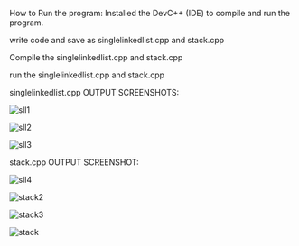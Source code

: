 How to Run the program: Installed the DevC++ (IDE) to compile and run the program.

write code and save as singlelinkedlist.cpp and stack.cpp 

Compile the singlelinkedlist.cpp and stack.cpp 

run the singlelinkedlist.cpp and stack.cpp

singlelinkedlist.cpp OUTPUT SCREENSHOTS:

![sll1](https://github.com/Shivanjali-dyapa/ds-2/assets/159505432/2eecfe62-53fa-4c24-ae25-61a2fb638009)


![sll2](https://github.com/Shivanjali-dyapa/ds-2/assets/159505432/7f4a4221-bc11-41bf-a3fb-5df2af83d90f)


![sll3](https://github.com/Shivanjali-dyapa/ds-2/assets/159505432/8001e20d-76e3-452b-b73b-736032fa5f00)

stack.cpp OUTPUT SCREENSHOT:

![sll4](https://github.com/Shivanjali-dyapa/ds-2/assets/159505432/4de44944-9547-4bbf-9b88-81eedfae4b89)


![stack2](https://github.com/Shivanjali-dyapa/ds-2/assets/159505432/26f39860-53d5-4c50-a355-3eca6a69df46)


![stack3](https://github.com/Shivanjali-dyapa/ds-2/assets/159505432/44bc4e9b-4934-4745-8262-3a10a01ad307)






![stack](https://github.com/Shivanjali-dyapa/ds-2/assets/159505432/69ae3895-2b4f-44cc-aa92-2ef854d5a9e5)



